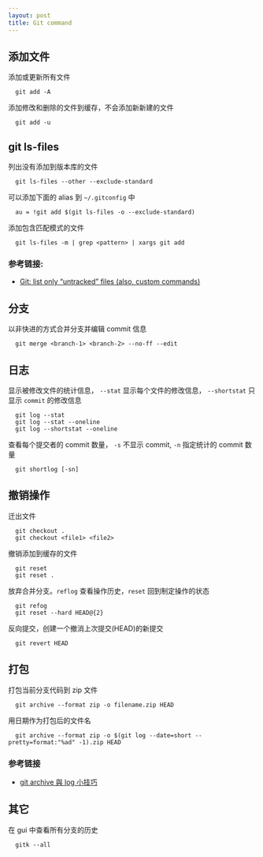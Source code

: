 ```yaml
---
layout: post
title: Git command 
---
```



添加文件
--------

添加或更新所有文件
```
  git add -A
```

添加修改和删除的文件到缓存，不会添加新新建的文件
```
  git add -u
```

git ls-files
------------

列出没有添加到版本库的文件
```
  git ls-files --other --exclude-standard
```

可以添加下面的 alias 到 `~/.gitconfig` 中
```
  au = !git add $(git ls-files -o --exclude-standard)
```

添加包含匹配模式的文件
```
  git ls-files -m | grep <pattern> | xargs git add
```

### 参考链接:
- [Git: list only “untracked” files (also, custom commands)](http://stackoverflow.com/questions/3801321/git-list-only-untracked-files-also-custom-commands)


分支
----

以非快进的方式合并分支并编辑 commit 信息
```
  git merge <branch-1> <branch-2> --no-ff --edit
```

日志
----

显示被修改文件的统计信息， `--stat` 显示每个文件的修改信息， `--shortstat` 只显示 `commit` 的修改信息

```
  git log --stat 
  git log --stat --oneline
  git log --shortstat --oneline
```

查看每个提交者的 commit 数量， `-s` 不显示 commit, `-n` 指定统计的 commit 数量
```
  git shortlog [-sn]
```

撤销操作
--------

迁出文件
```
  git checkout .
  git checkout <file1> <file2>
```

撤销添加到缓存的文件
```
  git reset 
  git reset . 
```

放弃合并分支。`reflog` 查看操作历史，`reset` 回到制定操作的状态
```
  git refog
  git reset --hard HEAD@{2}
```

反向提交，创建一个撤消上次提交(HEAD)的新提交
```
  git revert HEAD
```

打包
----

打包当前分支代码到 zip 文件
```
  git archive --format zip -o filename.zip HEAD
```

用日期作为打包后的文件名
```
  git archive --format zip -o $(git log --date=short --pretty=format:"%ad" -1).zip HEAD
```

### 参考链接
- [git archive 與 log 小技巧](http://people.debian.org.tw/~chihchun/2010/02/01/git-archive-and-log/)

其它
----

在 gui 中查看所有分支的历史
```
  gitk --all 
```
